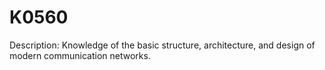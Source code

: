 # K0560
Description: Knowledge of the basic structure, architecture, and design of modern communication networks.
